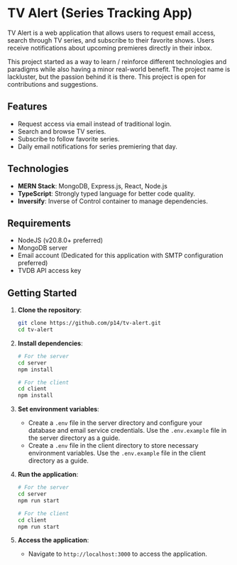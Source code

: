 # TV Alert (Series Tracking App)

TV Alert is a web application that allows users to request email access, search through TV series, and subscribe to their favorite shows. Users receive notifications about upcoming premieres directly in their inbox.

This project started as a way to learn / reinforce different technologies and paradigms while also having a minor real-world benefit. The project name is lackluster, but the passion behind it is there. This project is open for contributions and suggestions.

## Features

- Request access via email instead of traditional login.
- Search and browse TV series.
- Subscribe to follow favorite series.
- Daily email notifications for series premiering that day.

## Technologies

- **MERN Stack**: MongoDB, Express.js, React, Node.js
- **TypeScript**: Strongly typed language for better code quality.
- **Inversify**: Inverse of Control container to manage dependencies.

## Requirements

- NodeJS (v20.8.0+ preferred)
- MongoDB server
- Email account (Dedicated for this application with SMTP configuration preferred)
- TVDB API access key

## Getting Started

1. **Clone the repository**:
    ```bash
    git clone https://github.com/p14/tv-alert.git
    cd tv-alert
    ```
   
2. **Install dependencies**:

    ```bash
    # For the server
    cd server
    npm install
    ```

    ```bash
    # For the client
    cd client
    npm install
    ```

3. **Set environment variables**:

    - Create a `.env` file in the server directory and configure your database and email service credentials. Use the `.env.example` file in the server directory as a guide.
    - Create a `.env` file in the client directory to store necessary environment variables. Use the `.env.example` file in the client directory as a guide.

4. **Run the application**:

    ```bash
    # For the server
    cd server
    npm run start
    ```

    ```bash
    # For the client
    cd client
    npm run start
    ```

5. **Access the application**:

    - Navigate to `http://localhost:3000` to access the application.
